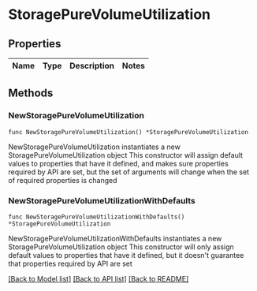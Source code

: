 # StoragePureVolumeUtilization

## Properties

Name | Type | Description | Notes
------------ | ------------- | ------------- | -------------

## Methods

### NewStoragePureVolumeUtilization

`func NewStoragePureVolumeUtilization() *StoragePureVolumeUtilization`

NewStoragePureVolumeUtilization instantiates a new StoragePureVolumeUtilization object
This constructor will assign default values to properties that have it defined,
and makes sure properties required by API are set, but the set of arguments
will change when the set of required properties is changed

### NewStoragePureVolumeUtilizationWithDefaults

`func NewStoragePureVolumeUtilizationWithDefaults() *StoragePureVolumeUtilization`

NewStoragePureVolumeUtilizationWithDefaults instantiates a new StoragePureVolumeUtilization object
This constructor will only assign default values to properties that have it defined,
but it doesn't guarantee that properties required by API are set


[[Back to Model list]](../README.md#documentation-for-models) [[Back to API list]](../README.md#documentation-for-api-endpoints) [[Back to README]](../README.md)


